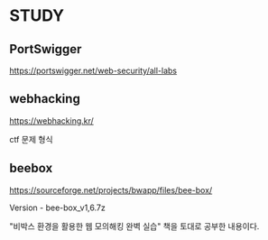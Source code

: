 # STUDY

## PortSwigger

https://portswigger.net/web-security/all-labs

## webhacking

https://webhacking.kr/

ctf 문제 형식

## beebox

https://sourceforge.net/projects/bwapp/files/bee-box/

Version - bee-box_v1,6.7z

"비박스 환경을 활용한 웹 모의해킹 완벽 실습" 책을 토대로 공부한 내용이다.